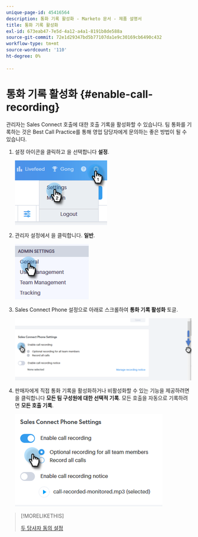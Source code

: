 ```yaml
---
unique-page-id: 45416564
description: 통화 기록 활성화 - Marketo 문서 - 제품 설명서
title: 통화 기록 활성화
exl-id: 673eab47-7e5d-4a12-a4a1-8191b8de588a
source-git-commit: 72e1d29347bd5b77107da1e9c30169cb6490c432
workflow-type: tm+mt
source-wordcount: '110'
ht-degree: 0%

---
```


# 통화 기록 활성화 {#enable-call-recording}

관리자는 Sales Connect 호출에 대한 호출 기록을 활성화할 수 있습니다. 팀 통화를 기록하는 것은 Best Call Practice를 통해 영업 담당자에게 문의하는 좋은 방법이 될 수 있습니다.

1. 설정 아이콘을 클릭하고 을 선택합니다 **설정**.

   ![](assets/one.png)

1. 관리자 설정에서 을 클릭합니다. **일반**.

   ![](assets/two.png)

1. Sales Connect Phone 설정으로 아래로 스크롤하여 **통화 기록 활성화** 토글.

   ![](assets/three.png)

1. 판매자에게 직접 통화 기록을 활성화하거나 비활성화할 수 있는 기능을 제공하려면 을 클릭합니다 **모든 팀 구성원에 대한 선택적 기록**. 모든 호출을 자동으로 기록하려면 **모든 호출 기록**.

   ![](assets/four.png)

>[!MORELIKETHIS]
>
>[두 당사자 동의 설정](/help/marketo/product-docs/marketo-sales-connect/phone/two-party-consent-settings.md)
